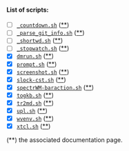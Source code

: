 #### List of scripts:
- [ ] [`_countdown.sh`]         ([\*\*][mydoc-countdown.sh])
- [ ] [`_parse_git_info.sh`]    ([\*\*][mydoc-parse_git_info.sh])
- [ ] [`_shortwd.sh`]           ([\*\*][mydoc-shortwd.sh])
- [ ] [`_stopwatch.sh`]         ([\*\*][mydoc-stopwatch.sh])
- [x] [`dmrun.sh`]              ([\*\*][mydoc-dmrun.sh])
- [x] [`prompt.sh`]             ([\*\*][mydoc-prompt.sh])
- [x] [`screenshot.sh`]         ([\*\*][mydoc-screenshot.sh])
- [x] [`slock-cst.sh`]          ([\*\*][mydoc-slock-cst.sh])
- [x] [`spectrWM-baraction.sh`] ([\*\*][mydoc-spectrWM-baraction.sh])
- [x] [`togkb.sh`]              ([\*\*][mydoc-togkb.sh])
- [x] [`tr2md.sh`]              ([\*\*][mydoc-tr2md.sh])
- [x] [`upl.sh`]                ([\*\*][mydoc-upl.sh])
- [x] [`wvenv.sh`]              ([\*\*][mydoc-wvenv.sh])
- [x] [`xtcl.sh`]               ([\*\*][mydoc-xtcl.sh])

(\*\*) the associated documentation page.

[`_countdown.sh`]:         _countdown.sh
[`_parse_git_info.sh`]:    _parse_git_info.sh
[`_shortwd.sh`]:           _shortwd.sh
[`_stopwatch.sh`]:         _stopwatch.sh
[`dmrun.sh`]:              dmrun.sh
[`prompt.sh`]:             prompt.sh
[`screenshot.sh`]:         screenshot.sh
[`slock-cst.sh`]:          slock-cst.sh
[`spectrWM-baraction.sh`]: spectrWM-baraction.sh
[`togkb.sh`]:              togkb.sh
[`tr2md.sh`]:              tr2md.sh
[`upl.sh`]:                upl.sh
[`wvenv.sh`]:              wvenv.sh
[`xtcl.sh`]:               xtcl.sh

<!-- scripts: -->
[mydoc-countdown.sh]:          https://a2n-s.github.io/public/doc/config/scripts/_countdown.sh
[mydoc-parse_git_info.sh]:     https://a2n-s.github.io/public/doc/config/scripts/_parse_git_info.sh
[mydoc-shortwd.sh]:            https://a2n-s.github.io/public/doc/config/scripts/_shortwd.sh
[mydoc-stopwatch.sh]:          https://a2n-s.github.io/public/doc/config/scripts/_stopwatch.sh
[mydoc-dmrun.sh]:              https://a2n-s.github.io/public/doc/config/scripts/dmrun.sh
[mydoc-prompt.sh]:             https://a2n-s.github.io/public/doc/config/scripts/prompt.sh
[mydoc-screenshot.sh]:         https://a2n-s.github.io/public/doc/config/scripts/screenshot.sh
[mydoc-slock-cst.sh]:          https://a2n-s.github.io/public/doc/config/scripts/slock-cst.sh
[mydoc-spectrwm-baraction.sh]: https://a2n-s.github.io/public/doc/config/scripts/spectrwm-baraction.sh
[mydoc-togkb.sh]:              https://a2n-s.github.io/public/doc/config/scripts/togkb.sh
[mydoc-tr2md.sh]:              https://a2n-s.github.io/public/doc/config/scripts/tr2md.sh
[mydoc-upl.sh]:                https://a2n-s.github.io/public/doc/config/scripts/upl.sh
[mydoc-wvenv.sh]:              https://a2n-s.github.io/public/doc/config/scripts/wvenv.sh
[mydoc-xtcl.sh]:               https://a2n-s.github.io/public/doc/config/scripts/xtcl.sh
